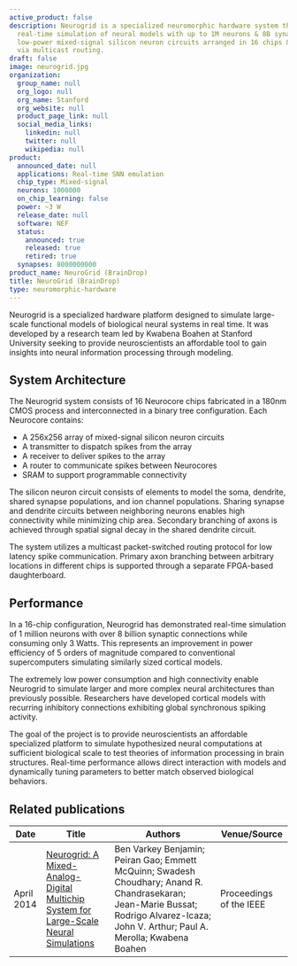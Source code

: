 ```yaml
---
active_product: false
description: Neurogrid is a specialized neuromorphic hardware system that enables
  real-time simulation of neural models with up to 1M neurons & 8B synapses using
  low-power mixed-signal silicon neuron circuits arranged in 16 chips & interconnected
  via multicast routing.
draft: false
image: neurogrid.jpg
organization:
  group_name: null
  org_logo: null
  org_name: Stanford
  org_website: null
  product_page_link: null
  social_media_links:
    linkedin: null
    twitter: null
    wikipedia: null
product:
  announced_date: null
  applications: Real-time SNN emulation
  chip_type: Mixed-signal
  neurons: 1000000
  on_chip_learning: false
  power: ~3 W
  release_date: null
  software: NEF
  status:
    announced: true
    released: true
    retired: true
  synapses: 8000000000
product_name: NeuroGrid (BrainDrop)
title: NeuroGrid (BrainDrop)
type: neuromorphic-hardware
---
```


Neurogrid is a specialized hardware platform designed to simulate large-scale functional models of biological neural systems in real time. It was developed by a research team led by Kwabena Boahen at Stanford University seeking to provide neuroscientists an affordable tool to gain insights into neural information processing through modeling.

## System Architecture
The Neurogrid system consists of 16 Neurocore chips fabricated in a 180nm CMOS process and interconnected in a binary tree configuration. Each Neurocore contains:

- A 256x256 array of mixed-signal silicon neuron circuits 
- A transmitter to dispatch spikes from the array
- A receiver to deliver spikes to the array  
- A router to communicate spikes between Neurocores
- SRAM to support programmable connectivity

The silicon neuron circuit consists of elements to model the soma, dendrite, shared synapse populations, and ion channel populations. Sharing synapse and dendrite circuits between neighboring neurons enables high connectivity while minimizing chip area. Secondary branching of axons is achieved through spatial signal decay in the shared dendrite circuit.

The system utilizes a multicast packet-switched routing protocol for low latency spike communication. Primary axon branching between arbitrary locations in different chips is supported through a separate FPGA-based daughterboard.  

## Performance

In a 16-chip configuration, Neurogrid has demonstrated real-time simulation of 1 million neurons with over 8 billion synaptic connections while consuming only 3 Watts. This represents an improvement in power efficiency of 5 orders of magnitude compared to conventional supercomputers simulating similarly sized cortical models.

The extremely low power consumption and high connectivity enable Neurogrid to simulate larger and more complex neural architectures than previously possible. Researchers have developed cortical models with recurring inhibitory connections exhibiting global synchronous spiking activity.

The goal of the project is to provide neuroscientists an affordable specialized platform to simulate hypothesized neural computations at sufficient biological scale to test theories of information processing in brain structures. Real-time performance allows direct interaction with models and dynamically tuning parameters to better match observed biological behaviors.

## Related publications
| Date | Title | Authors  | Venue/Source |
|------|-------|----------|------------- |
| April 2014 | [Neurogrid: A Mixed-Analog-Digital Multichip System for Large-Scale Neural Simulations](https://ieeexplore.ieee.org/document/6805187) | Ben Varkey Benjamin; Peiran Gao; Emmett McQuinn; Swadesh Choudhary; Anand R. Chandrasekaran; Jean-Marie Bussat; Rodrigo Alvarez-Icaza; John V. Arthur; Paul A. Merolla; Kwabena Boahen |  Proceedings of the IEEE |